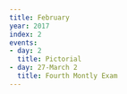 ```yaml
---
title: February
year: 2017
index: 2
events:
- day: 2
  title: Pictorial
- day: 27-March 2
  title: Fourth Montly Exam
---
```


